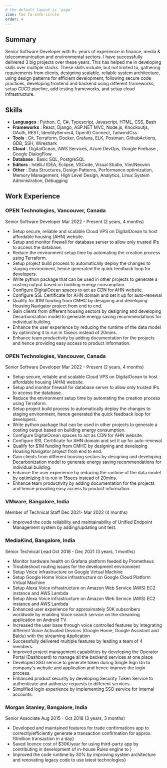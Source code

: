 ```yaml
---
# the default layout is 'page'
icon: fas fa-info-circle
order: 4
---
```


##  Summary

Senior Software Developer with 9+ years of experience in finance, media & telecommunication and environmental sectors. I have successfully delivered 3 big projects over these years. This has helped me in developing skills over multiple stacks. These skills include, but not limited to, gathering requirements from clients, designing scalable, reliable system architecture, using design patterns for efficient development, following secure code practices, developing frontend and backend using different frameworks, setup CI/CD pipeline, add testing frameworks, and setup cloud infrastructure.


## Skills

- **Languages** : Python, C, C#, Typescript, Javascript, HTML, CSS, Bash
- **Frameworks** : React, Django, ASP.NET MVC, Node.js, Knockoutjs, OAuth, REST, IdentityServer4, OpenID Connect, TailwindCss
- **Tools** : Git, Terraform, Docker, Grafana, ELK, Postman, GithubActions, GDB, SSH, Wireshark
- **Cloud** : DigitalOcean, AWS Services, Azure DevOps, Google Firebase , Google DialogFlow
- **Database** : Basic SQL, PostgreSQL
- **Editors** : IntelliJ IDEA, Eclipse, VSCode, Visual Studio, Vim/Neovim
- **Other** : Data Structures, Design Patterns, Performance optimization, Memory Management, High Level Design, Analytics, Linux System Administration, Debugging


## Work Experience


### OPEN Technologies, Vancouver, Canada
Senior Software Developer
Mar 2022 - Present (2 years, 4 months)

- Setup secure, reliable and scalable Cloud VPS on DigitalOcean to host affordable housing (AHN) website.
- Setup and monitor firewall for database server to allow only trusted IPs to access the database.
- Reduce the environment setup time by automating the creation process using Terraform.
- Setup project build process to automatically deploy the changes to staging environment, hence generated the quick feedback loop for developers.
- Write python package that can be used in other projects to generate a costing output based on building energy consumption.
- Configure DigitalOcean spaces to act as CDN for AHN website. 
- Configure SSL Certificate for AHN domain and set it up for auto-renewal
- Qualify for $1M funding from CMHC by designing and developing Housing Navigator project from end to end.
- Gain clients from different housing sectors by designing and developing Decarbonization model to generate energy saving recommendations for individual building.
- Enhance the user experience by reducing the runtime of the data model by optimizing it to run in 15secs instead of 20mins.
- Enhance team productivity by adding documentation for the projects and hence providing easy access to product information.



### OPEN Technologies, Vancouver, Canada
Senior Software Developer
Mar 2022 - Present (2 years, 4 months)
- Setup secure, reliable and scalable Cloud VPS on DigitalOcean to host affordable housing (AHN) website.
- Setup and monitor firewall for database server to allow only trusted IPs to access the database.
- Reduce the environment setup time by automating the creation process using Terraform.
- Setup project build process to automatically deploy the changes to staging environment, hence generated the quick feedback loop for developers.
- Write python package that can be used in other projects to generate a costing output based on building energy consumption.
- Configure DigitalOcean spaces to act as CDN for AHN website. 
- Configure SSL Certificate for AHN domain and set it up for auto-renewal
- Qualify for $1M funding from CMHC by designing and developing Housing Navigator project from end to end.
- Gain clients from different housing sectors by designing and developing Decarbonization model to generate energy saving recommendations for individual building.
- Enhance the user experience by reducing the runtime of the data model by optimizing it to run in 15secs instead of 20mins.
- Enhance team productivity by adding documentation for the projects and hence providing easy access to product information.


### VMware, Bangalore, India
Member of Technical Staff
Dec 2021- Mar 2022 (4 months)

- Improved the code reliability and maintainability of Unified Endpoint Management system by adding/updating unit test.


### MediaKind, Bangalore, India
Senior Technical Lead
Oct 2018 - Dec 2021 (3 years, 1 months)

- Monitor hardware health on Grafana platform feeded by Prometheus
- Troubleshoot routing issues for the development environment
- Setup Voice infrastructure on Google Virtual Machine
- Setup Google Home Voice infrastructure on Google Cloud Platform Virtual Machine
- Setup Alexa Voice infrastructure on Amazon Web Service (AWS) EC2 instance and AWS Lambda
- Setup Alexa Voice infrastructure on Amazon Web Service (AWS) EC2 instance and AWS Lambda
- Enhanced user experience for approximately 50K subscribers worldwide by enabling Voice search service on the streaming application on Android TV 
- Increased the user base through voice controlled features by integrating different Voice Activated Devices (Google Home, Google Assistant and Baidu) with the streaming Application
- Successfully delivered multiple features by leading a team of 4 members.
- Improved project management capabilities by developing the Operator Portal (Dashboard) to manage all the backend services at one place
- Developed SSO service to generate token during Single Sign On to company's website and application and hence improve the login process.
- Enhanced product security by developing Security Token Service to authenticate and authorize requests to different services.
- Simplified login experience by implementing SSO service for internal accounts.



### Morgan Stanley, Bangalore, India
Senior Associate
Aug 2015 - Oct 2018 (3 years, 3 months)

- Developed and maintained features for trade confirmations app to correctly/efficiently generate a transaction confirmation for approx. 10million transaction in a day}
- Saved licence cost of $30K/year for using third-party app by contributing in development of in-house Rules engine to }
- Improved the code runtime by 30% by improving system architecture and renovating legacy code to use latest technologies}
